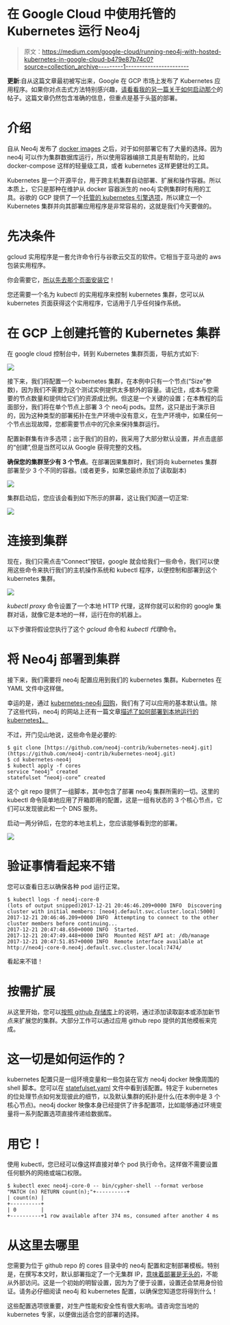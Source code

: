 # 在 Google Cloud 中使用托管的 Kubernetes 运行 Neo4j

> 原文：<https://medium.com/google-cloud/running-neo4j-with-hosted-kubernetes-in-google-cloud-b479e87b74c0?source=collection_archive---------1----------------------->

**更新**:自从这篇文章最初被写出来，Google 在 GCP 市场上发布了 Kubernetes 应用程序。如果你对点击式方法特别感兴趣，[请看看我的另一篇关于如何启动那个](/@david.allen_3172/launching-neo4j-on-googles-kubernetes-marketplace-97c23c94e960)的帖子。这篇文章仍然包含准确的信息，但重点是基于头盔的部署。

# 介绍

自从 Neo4j 发布了 [docker images](https://hub.docker.com/_/neo4j/) 之后，对于如何部署它有了大量的选择。因为 neo4j 可以作为集群数据库运行，所以使用容器编排工具是有帮助的，比如 docker-compose 这样的轻量级工具，或者 kubernetes 这样更健壮的工具。

Kubernetes 是一个开源平台，用于跨主机集群自动部署、扩展和操作容器。所以本质上，它只是那种在维护从 docker 容器派生的 neo4j 实例集群时有用的工具。谷歌的 GCP 提供了一个[托管的 kubernetes 引擎选项](https://cloud.google.com/kubernetes-engine/)，所以建立一个 Kubernetes 集群并向其部署应用程序是非常容易的，这就是我们今天要做的。

# 先决条件

gcloud 实用程序是一套允许命令行与谷歌云交互的软件。它相当于亚马逊的 aws 包装实用程序。

你会需要它，[所以先去那个页面安装它](https://cloud.google.com/sdk/gcloud/)！

您还需要一个名为 kubectl 的实用程序来控制 kubernetes 集群，您可以从 kubernetes 页面获得这个实用程序，它适用于几乎任何操作系统。

# 在 GCP 上创建托管的 Kubernetes 集群

在 google cloud 控制台中，转到 Kubernetes 集群页面，导航方式如下:

![](img/5fcc91335a76d5a04a7c05662687414b.png)

接下来，我们将配置一个 kubernetes 集群，在本例中只有一个节点(“Size”参数)，因为我们不需要为这个测试实例提供太多额外的容量。请记住，成本与您需要的节点数量和提供给它们的资源成比例。但这是一个关键的设置；在本教程的后面部分，我们将在单个节点上部署 3 个 neo4j pods。显然，这只是出于演示目的，因为这种类型的部署拓扑在生产环境中没有意义，在生产环境中，如果任何一个节点出现故障，您都需要节点中的冗余来保持集群运行。

配置新群集有许多选项；出于我们的目的，我采用了大部分默认设置，并点击底部的“创建”,但是当然可以从 Google 获得完整的文档。

**确保您的集群至少有 3 个节点**。在部署因果集群时，我们将向 kubernetes 集群部署至少 3 个不同的容器。(或者更多，如果您最终添加了读取副本)

![](img/47221afac09328053e2204723672605a.png)

集群启动后，您应该会看到如下所示的屏幕，这让我们知道一切正常:

![](img/c583888bfc40ef4ca49cd504294bb214.png)

# 连接到集群

现在，我们只需点击“Connect”按钮，google 就会给我们一些命令，我们可以使用这些命令来执行我们的主机操作系统和 kubectl 程序，以便控制和部署到这个 kubernetes 集群。

![](img/15fa84582cf236420057f959ee43b898.png)

*kubectl proxy* 命令设置了一个本地 HTTP 代理，这样你就可以和你的 google 集群对话，就像它是本地的一样，运行在你的机器上。

以下步骤将假设您执行了这个 *gcloud* 命令和 *kubectl 代理*命令。

# 将 Neo4j 部署到集群

接下来，我们需要将 neo4j 配置应用到我们的 kubernetes 集群。Kubernetes 在 YAML 文件中这样做。

幸运的是，通过 [kubernetes-neo4j 回购](https://github.com/neo4j-contrib/kubernetes-neo4j)，我们有了可以应用的基本默认值。除了这些代码，neo4j 的网站上还有一篇文章[描述了如何部署到本地运行的 kubernetes】。](https://neo4j.com/blog/kubernetes-deploy-neo4j-clusters/)

不过，开门见山地说，这些命令是必要的:

```
$ git clone [https://github.com/neo4j-contrib/kubernetes-neo4j.git](https://github.com/neo4j-contrib/kubernetes-neo4j.git)
$ cd kubernetes-neo4j
$ kubectl apply -f cores
service “neo4j” created
statefulset “neo4j-core” created
```

这个 git repo 提供了一组脚本，其中包含了部署 neo4j 集群所需的一切。这里的 kubectl 命令简单地应用了开箱即用的配置，这是一组有状态的 3 个核心节点，它们可以发现彼此和一个 DNS 服务。

启动一两分钟后，在您的本地主机上，您应该能够看到您的部署。

![](img/ddcdabf7201c09238716ba818f60076e.png)

# 验证事情看起来不错

您可以查看日志以确保各种 pod 运行正常。

```
$ kubectl logs -f neo4j-core-0
(lots of output snipped)2017-12-21 20:46:46.209+0000 INFO  Discovering cluster with initial members: [neo4j.default.svc.cluster.local:5000]
2017-12-21 20:46:46.209+0000 INFO  Attempting to connect to the other cluster members before continuing...
2017-12-21 20:47:48.650+0000 INFO  Started.
2017-12-21 20:47:49.448+0000 INFO  Mounted REST API at: /db/manage
2017-12-21 20:47:51.857+0000 INFO  Remote interface available at http://neo4j-core-0.neo4j.default.svc.cluster.local:7474/
```

看起来不错！

# 按需扩展

从这里开始，您可以[按照 github 存储库](https://github.com/neo4j-contrib/kubernetes-neo4j)上的说明，通过添加读取副本或添加新节点来扩展您的集群。大部分工作可以通过应用 github repo 提供的其他模板来完成。

# 这一切是如何运作的？

kubernetes 配置只是一组环境变量和一些包装在官方 neo4j docker 映像周围的 shell 脚本。您可以在 [statefulset.yaml](https://github.com/neo4j-contrib/kubernetes-neo4j/blob/master/cores/statefulset.yaml) 文件中看到该配置。特定于 kubernetes 的位处理节点如何发现彼此的细节，以及默认集群的拓扑是什么(在本例中是 3 个核心节点)。neo4j docker 映像本身已经提供了许多配置项，比如能够通过环境变量将一系列配置选项直接传递给数据库。

# 用它！

使用 kubectl，您已经可以像这样直接对单个 pod 执行命令。这样做不需要设置任何额外的网络或端口权限。

```
$ kubectl exec neo4j-core-0 -- bin/cypher-shell --format verbose "MATCH (n) RETURN count(n);"+----------+
| count(n) |
+----------+
| 0        |
+----------+1 row available after 374 ms, consumed after another 4 ms
```

# 从这里去哪里

您需要为位于 github repo 的 cores 目录中的 neo4j 配置和定制部署模板。特别是，在撰写本文时，默认部署指定了一个无集群 IP，[意味着部署是无头的](https://kubernetes.io/docs/concepts/services-networking/service/)，不能从外部访问。这是一个初始的明智设置，因为为了便于设置，设置还会禁用身份验证。请务必仔细阅读 neo4j 和 kubernetes 配置，以确保您知道您将得到什么！

这些配置选项很重要，对生产性能和安全性有很大影响。请咨询您当地的 kubernetes 专家，以便做出适合您的部署的选择。